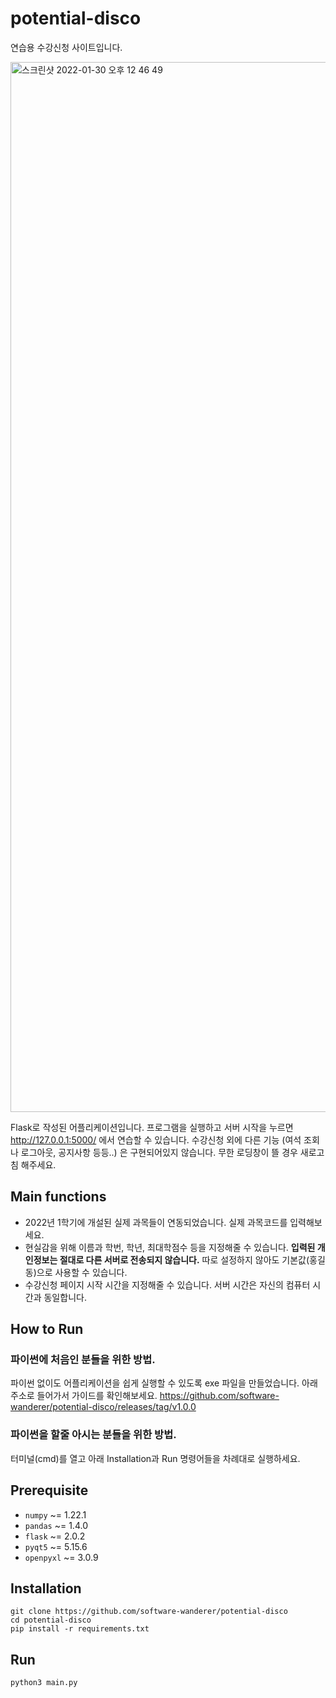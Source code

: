 # potential-disco
연습용 수강신청 사이트입니다. 

<img width="1680" alt="스크린샷 2022-01-30 오후 12 46 49" src="https://user-images.githubusercontent.com/98575585/151685906-67aca09d-ed39-4fca-aa82-8a0206ea9531.png">

Flask로 작성된 어플리케이션입니다. 프로그램을 실행하고 서버 시작을 누르면 http://127.0.0.1:5000/ 에서 연습할 수 있습니다. 
수강신청 외에 다른 기능 (여석 조회나 로그아웃, 공지사항 등등..) 은 구현되어있지 않습니다. 무한 로딩창이 뜰 경우 새로고침 해주세요. 

## Main functions 
* 2022년 1학기에 개설된 실제 과목들이 연동되었습니다. 실제 과목코드를 입력해보세요. 
* 현실감을 위해 이름과 학번, 학년, 최대학점수 등을 지정해줄 수 있습니다. **입력된 개인정보는 절대로 다른 서버로 전송되지 않습니다.** 따로 설정하지 않아도 기본값(홍길동)으로 사용할 수 있습니다.
* 수강신청 페이지 시작 시간을 지정해줄 수 있습니다. 서버 시간은 자신의 컴퓨터 시간과 동일합니다.

## How to Run
### 파이썬에 처음인 분들을 위한 방법. 
파이썬 없이도 어플리케이션을 쉽게 실행할 수 있도록 exe 파일을 만들었습니다. 아래 주소로 들어가서 가이드를 확인해보세요. 
https://github.com/software-wanderer/potential-disco/releases/tag/v1.0.0

### 파이썬을 할줄 아시는 분들을 위한 방법. 
터미널(cmd)를 열고 아래 Installation과  Run 명령어들을 차례대로 실행하세요. 

## Prerequisite
* `numpy` ~= 1.22.1
* `pandas` ~= 1.4.0
* `flask` ~= 2.0.2
* `pyqt5` ~= 5.15.6
* `openpyxl` ~= 3.0.9


## Installation
```Shell
git clone https://github.com/software-wanderer/potential-disco
cd potential-disco
pip install -r requirements.txt
```

## Run
```Shell
python3 main.py
```
